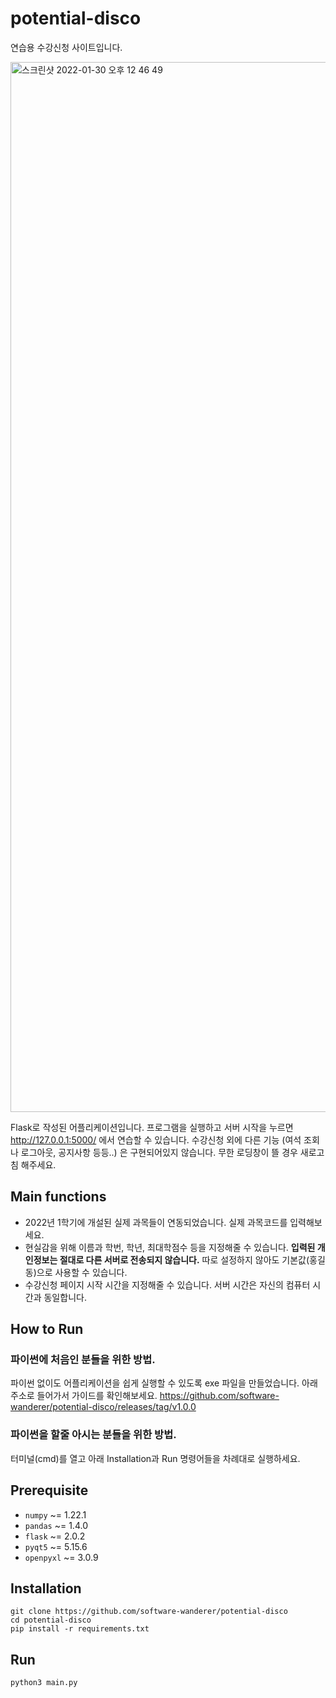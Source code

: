 # potential-disco
연습용 수강신청 사이트입니다. 

<img width="1680" alt="스크린샷 2022-01-30 오후 12 46 49" src="https://user-images.githubusercontent.com/98575585/151685906-67aca09d-ed39-4fca-aa82-8a0206ea9531.png">

Flask로 작성된 어플리케이션입니다. 프로그램을 실행하고 서버 시작을 누르면 http://127.0.0.1:5000/ 에서 연습할 수 있습니다. 
수강신청 외에 다른 기능 (여석 조회나 로그아웃, 공지사항 등등..) 은 구현되어있지 않습니다. 무한 로딩창이 뜰 경우 새로고침 해주세요. 

## Main functions 
* 2022년 1학기에 개설된 실제 과목들이 연동되었습니다. 실제 과목코드를 입력해보세요. 
* 현실감을 위해 이름과 학번, 학년, 최대학점수 등을 지정해줄 수 있습니다. **입력된 개인정보는 절대로 다른 서버로 전송되지 않습니다.** 따로 설정하지 않아도 기본값(홍길동)으로 사용할 수 있습니다.
* 수강신청 페이지 시작 시간을 지정해줄 수 있습니다. 서버 시간은 자신의 컴퓨터 시간과 동일합니다.

## How to Run
### 파이썬에 처음인 분들을 위한 방법. 
파이썬 없이도 어플리케이션을 쉽게 실행할 수 있도록 exe 파일을 만들었습니다. 아래 주소로 들어가서 가이드를 확인해보세요. 
https://github.com/software-wanderer/potential-disco/releases/tag/v1.0.0

### 파이썬을 할줄 아시는 분들을 위한 방법. 
터미널(cmd)를 열고 아래 Installation과  Run 명령어들을 차례대로 실행하세요. 

## Prerequisite
* `numpy` ~= 1.22.1
* `pandas` ~= 1.4.0
* `flask` ~= 2.0.2
* `pyqt5` ~= 5.15.6
* `openpyxl` ~= 3.0.9


## Installation
```Shell
git clone https://github.com/software-wanderer/potential-disco
cd potential-disco
pip install -r requirements.txt
```

## Run
```Shell
python3 main.py
```
